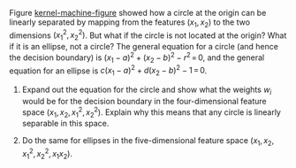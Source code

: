 

Figure <a href="#">kernel-machine-figure</a>
showed how a circle at the origin can be linearly separated by mapping
from the features $(x_1, x_2)$ to the two dimensions $(x_1^2, x_2^2)$.
But what if the circle is not located at the origin? What if it is an
ellipse, not a circle? The general equation for a circle (and hence the
decision boundary) is $(x_1-a)^2 +
(x_2-b)^2 - r^2{{\,=\,}}0$, and the general equation for an ellipse is
$c(x_1-a)^2 + d(x_2-b)^2 - 1 {{\,=\,}}0$.
<br>
1.  Expand out the equation for the circle and show what the weights
    $w_i$ would be for the decision boundary in the four-dimensional
    feature space $(x_1, x_2, x_1^2, x_2^2)$. Explain why this means
    that any circle is linearly separable in this space.<br>

2.  Do the same for ellipses in the five-dimensional feature space
    $(x_1, x_2, x_1^2, x_2^2, x_1 x_2)$.
